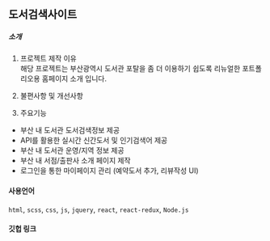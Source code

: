 ## 도서검색사이트

##### 소개
1) 프로젝트 제작 이유 <br/>
해당 프로젝트는 부산광역시 도서관 포탈을 좀 더 이용하기 쉽도록 리뉴얼한 포트폴리오용 홈페이지 소개 입니다. <br/>

2) 불편사항 및 개선사항 <br/>


3) 주요기능 <br/>
- 부산 내 도서관 도서검색정보 제공
- API를 활용한 실시간 신간도서 및 인기검색어 제공
- 부산 내 도서관 운영/지역 정보 제공
- 부산 내 서점/출판사 소개 페이지 제작
- 로그인을 통한 마이페이지 관리 (예약도서 추가, 리뷰작성 UI)

#### 사용언어 
`html`, `scss`, `css`, `js`, `jquery`, `react`, `react-redux`, `Node.js`

#### 깃헙 링크 
